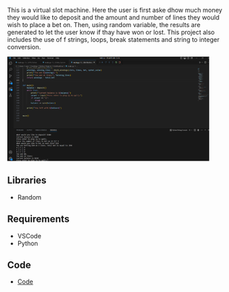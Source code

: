 This  is a virtual slot machine. Here the user is first aske dhow much money they would like to deposit and the amount and number of lines they would wish to place a bet on. Then, using random variable, the results are generated to let the user know if thay have won or lost. This project also includes the use of f strings, loops, break statements and string to integer conversion. 
  
  
  <img src="data/Screenshot.png" height="240" >


## Libraries
* Random



## Requirements
* VSCode
* Python

## Code 

* [Code](Slot_Machine/code/main.py)
